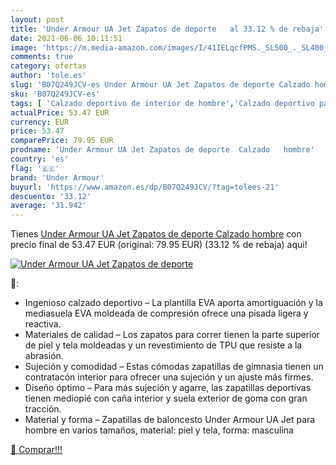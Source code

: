 ```yaml
---
layout: post
title: 'Under Armour UA Jet Zapatos de deporte   al 33.12 % de rebaja'
date: 2021-06-06 10:11:51
image: 'https://m.media-amazon.com/images/I/41IELqcfPMS._SL500_._SL400_.jpg'
comments: true
category: ofertas
author: 'tole.es'
slug: 'B07Q249JCV-es Under Armour UA Jet Zapatos de deporte Calzado hombre'
sku: 'B07Q249JCV-es'
tags: [ 'Calzado deportivo de interior de hombre','Calzado deportivo para hombre','Zapatillas y calzado deportivo para hombre','Zapatos','Zapatos para hombre','Zapatos y complementos','under armour','zapatos', ]
actualPrice: 53.47 EUR
currency: EUR
price: 53.47
comparePrice: 79.95 EUR
prodname: 'Under Armour UA Jet Zapatos de deporte  Calzado   hombre'
country: 'es'
flag: '🇪🇸'
brand: 'Under Armour'
buyurl: 'https://www.amazon.es/dp/B07Q249JCV/?tag=tolees-21'
descuento: '33.12'
average: '31.942'
---
```


Tienes [Under Armour UA Jet Zapatos de deporte  Calzado   hombre](https://www.amazon.es/dp/B07Q249JCV/?tag=tolees-21) con precio final de  53.47 EUR (original: 79.95 EUR) (33.12 %  de rebaja) aqui!

[![Under Armour UA Jet Zapatos de deporte  ](https://m.media-amazon.com/images/I/41IELqcfPMS._SL500_._SL400_.jpg)](https://www.amazon.es/dp/B07Q249JCV/?tag=tolees-21)

🔎:

- Ingenioso calzado deportivo – La plantilla EVA aporta amortiguación y la mediasuela EVA moldeada de compresión ofrece una pisada ligera y reactiva.
- Materiales de calidad – Los zapatos para correr tienen la parte superior de piel y tela moldeadas y un revestimiento de TPU que resiste a la abrasión.
- Sujeción y comodidad – Estas cómodas zapatillas de gimnasia tienen un contratacón interior para ofrecer una sujeción y un ajuste más firmes.
- Diseño óptimo – Para más sujeción y agarre, las zapatillas deportivas tienen mediopié con caña interior y suela exterior de goma con gran tracción.
- Material y forma – Zapatillas de baloncesto Under Armour UA Jet para hombre en varios tamaños, material: piel y tela, forma: masculina

[🛒 Comprar!!!](https://www.amazon.es/dp/B07Q249JCV/?tag=tolees-21)
